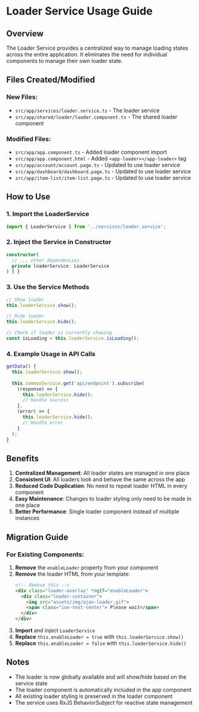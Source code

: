 # Loader Service Usage Guide

## Overview
The Loader Service provides a centralized way to manage loading states across the entire application. It eliminates the need for individual components to manage their own loader state.

## Files Created/Modified

### New Files:
- `src/app/services/loader.service.ts` - The loader service
- `src/app/shared/loader/loader.component.ts` - The shared loader component

### Modified Files:
- `src/app/app.component.ts` - Added loader component import
- `src/app/app.component.html` - Added `<app-loader></app-loader>` tag
- `src/app/account/account.page.ts` - Updated to use loader service
- `src/app/dashboard/dashboard.page.ts` - Updated to use loader service
- `src/app/item-list/item-list.page.ts` - Updated to use loader service

## How to Use

### 1. Import the LoaderService
```typescript
import { LoaderService } from '../services/loader.service';
```

### 2. Inject the Service in Constructor
```typescript
constructor(
  // ... other dependencies
  private loaderService: LoaderService
) { }
```

### 3. Use the Service Methods
```typescript
// Show loader
this.loaderService.show();

// Hide loader
this.loaderService.hide();

// Check if loader is currently showing
const isLoading = this.loaderService.isLoading();
```

### 4. Example Usage in API Calls
```typescript
getData() {
  this.loaderService.show();
  
  this.commonService.get('api/endpoint').subscribe(
    (response) => {
      this.loaderService.hide();
      // Handle success
    },
    (error) => {
      this.loaderService.hide();
      // Handle error
    }
  );
}
```

## Benefits

1. **Centralized Management**: All loader states are managed in one place
2. **Consistent UI**: All loaders look and behave the same across the app
3. **Reduced Code Duplication**: No need to repeat loader HTML in every component
4. **Easy Maintenance**: Changes to loader styling only need to be made in one place
5. **Better Performance**: Single loader component instead of multiple instances

## Migration Guide

### For Existing Components:

1. **Remove** the `enableLoader` property from your component
2. **Remove** the loader HTML from your template:
   ```html
   <!-- Remove this -->
   <div class="loader-overlay" *ngIf="enableLoader">
     <div class="loader-container">
       <img src="assets/img/ajax-loader.gif">
       <span class="ion-text-center"> Please wait</span>
     </div>
   </div>
   ```
3. **Import** and inject `LoaderService`
4. **Replace** `this.enableLoader = true` with `this.loaderService.show()`
5. **Replace** `this.enableLoader = false` with `this.loaderService.hide()`

## Notes

- The loader is now globally available and will show/hide based on the service state
- The loader component is automatically included in the app component
- All existing loader styling is preserved in the loader component
- The service uses RxJS BehaviorSubject for reactive state management

